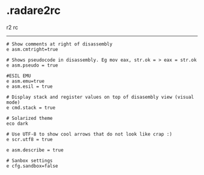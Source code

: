 # .radare2rc
r2 rc 

------------------------------------------------------
```
# Show comments at right of disassembly
e asm.cmtright=true

# Shows pseudocode in disassembly. Eg mov eax, str.ok = > eax = str.ok
e asm.pseudo = true

#ESIL EMU 
e asm.emu=true
e asm.esil = true

# Display stack and register values on top of disasembly view (visual mode)
e cmd.stack = true

# Solarized theme
eco dark

# Use UTF-8 to show cool arrows that do not look like crap :)
e scr.utf8 = true

e asm.describe = true 

# Sanbox settings
e cfg.sandbox=false
```
